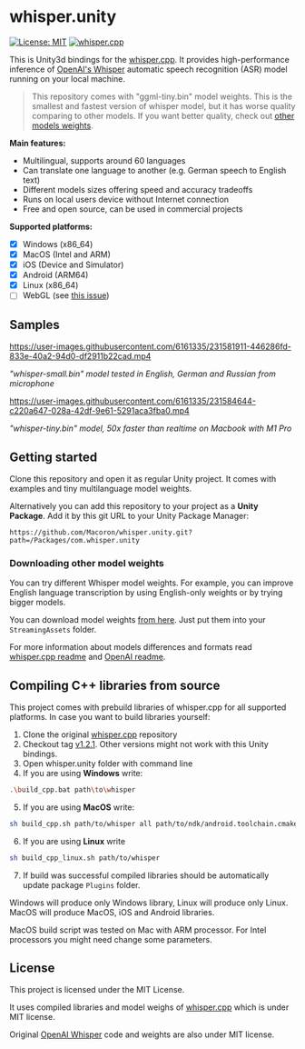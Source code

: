 # whisper.unity
[![License: MIT](https://img.shields.io/badge/license-MIT-blue.svg)](https://opensource.org/licenses/MIT) [![whisper.cpp](https://img.shields.io/badge/whisper.cpp-v1.2.1-green)](https://github.com/ggerganov/whisper.cpp/releases/tag/v1.2.1)

This is Unity3d bindings for the [whisper.cpp](https://github.com/ggerganov/whisper.cpp). It provides high-performance inference of [OpenAI's Whisper](https://github.com/openai/whisper) automatic speech recognition (ASR) model running on your local machine.

> This repository comes with "ggml-tiny.bin" model weights. This is the smallest and fastest version of whisper model, but it has worse quality comparing to other models. If you want better quality, check out [other models weights](#downloading-other-model-weights).

**Main features:**
- Multilingual, supports around 60 languages
- Can translate one language to another (e.g. German speech to English text)
- Different models sizes offering speed and accuracy tradeoffs
- Runs on local users device without Internet connection
- Free and open source, can be used in commercial projects

**Supported platforms:**
- [x] Windows (x86_64)
- [x] MacOS (Intel and ARM)
- [x] iOS (Device and Simulator)
- [x] Android (ARM64)
- [x] Linux (x86_64)
- [ ] WebGL (see [this issue](https://github.com/Macoron/whisper.unity/issues/20))

## Samples

https://user-images.githubusercontent.com/6161335/231581911-446286fd-833e-40a2-94d0-df2911b22cad.mp4

*"whisper-small.bin" model tested in English, German and Russian from microphone*

https://user-images.githubusercontent.com/6161335/231584644-c220a647-028a-42df-9e61-5291aca3fba0.mp4

*"whisper-tiny.bin" model, 50x faster than realtime on Macbook with M1 Pro*

## Getting started
Clone this repository and open it as regular Unity project. It comes with examples and tiny multilanguage model weights.

Alternatively you can add this repository to your project as a **Unity Package**. Add it by this git URL to your Unity Package Manager:
```
https://github.com/Macoron/whisper.unity.git?path=/Packages/com.whisper.unity
```
### Downloading other model weights
You can try different Whisper model weights. For example, you can improve English language transcription by using English-only weights or by trying bigger models.

You can download model weights [from here](https://huggingface.co/ggerganov/whisper.cpp). Just put them into your `StreamingAssets` folder. 

For more information about models differences and formats read [whisper.cpp readme](https://github.com/ggerganov/whisper.cpp#ggml-format) and [OpenAI readme](https://github.com/openai/whisper#available-models-and-languages).

## Compiling C++ libraries from source
This project comes with prebuild libraries of whisper.cpp for all supported platforms. In case you want to build libraries yourself:
1. Clone the original [whisper.cpp](https://github.com/ggerganov/whisper.cpp) repository
2. Checkout tag [v1.2.1](https://github.com/ggerganov/whisper.cpp/releases/tag/v1.2.1). Other versions might not work with this Unity bindings.
3. Open whisper.unity folder with command line
4. If you are using **Windows** write:
```bash
.\build_cpp.bat path\to\whisper
```
5. If you are using **MacOS** write:
```bash
sh build_cpp.sh path/to/whisper all path/to/ndk/android.toolchain.cmake
```
6. If you are using **Linux** write
```bash
sh build_cpp_linux.sh path/to/whisper
```
7. If build was successful compiled libraries should be automatically update package `Plugins` folder. 
 
Windows will produce only Windows library, Linux will produce only Linux. MacOS will produce MacOS, iOS and Android libraries.

MacOS build script was tested on Mac with ARM processor. For Intel processors you might need change some parameters.

## License
This project is licensed under the MIT License. 

It uses compiled libraries and model weighs of [whisper.cpp](https://github.com/ggerganov/whisper.cpp) which is under MIT license.  

Original [OpenAI Whisper](https://github.com/openai/whisper) code and weights are also under MIT license.

